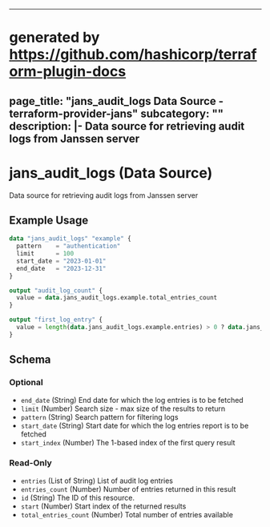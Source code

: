 
---
# generated by https://github.com/hashicorp/terraform-plugin-docs
page_title: "jans_audit_logs Data Source - terraform-provider-jans"
subcategory: ""
description: |-
  Data source for retrieving audit logs from Janssen server
---

# jans_audit_logs (Data Source)

Data source for retrieving audit logs from Janssen server

## Example Usage

```terraform
data "jans_audit_logs" "example" {
  pattern    = "authentication"
  limit      = 100
  start_date = "2023-01-01"
  end_date   = "2023-12-31"
}

output "audit_log_count" {
  value = data.jans_audit_logs.example.total_entries_count
}

output "first_log_entry" {
  value = length(data.jans_audit_logs.example.entries) > 0 ? data.jans_audit_logs.example.entries[0] : ""
}
```

<!-- schema generated by tfplugindocs -->
## Schema

### Optional

- `end_date` (String) End date for which the log entries is to be fetched
- `limit` (Number) Search size - max size of the results to return
- `pattern` (String) Search pattern for filtering logs
- `start_date` (String) Start date for which the log entries report is to be fetched
- `start_index` (Number) The 1-based index of the first query result

### Read-Only

- `entries` (List of String) List of audit log entries
- `entries_count` (Number) Number of entries returned in this result
- `id` (String) The ID of this resource.
- `start` (Number) Start index of the returned results
- `total_entries_count` (Number) Total number of entries available
